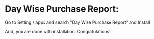 Day Wise Purchase Report:
=========================================================

Go to Setting / apps and search "Day Wise Purchase Report" and Install

And, you are done with installation. Congratulations!
